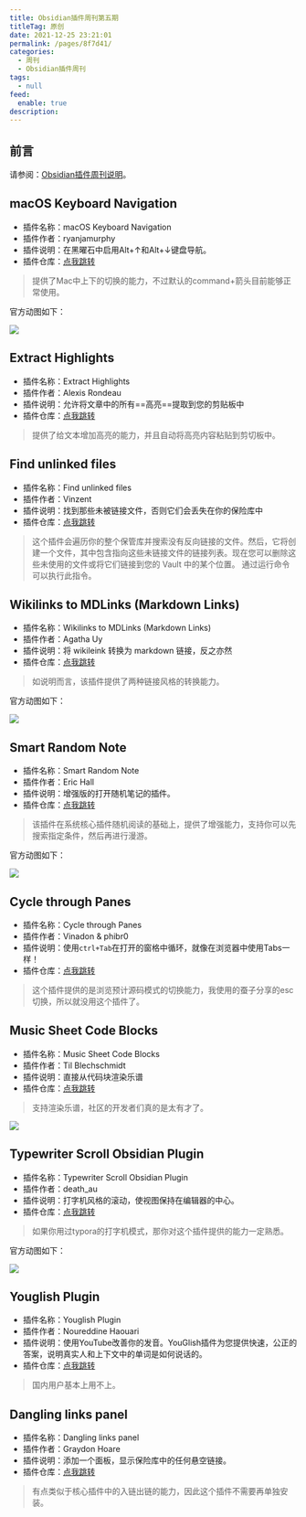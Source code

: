 ```yaml
---
title: Obsidian插件周刊第五期
titleTag: 原创
date: 2021-12-25 23:21:01
permalink: /pages/8f7d41/
categories: 
  - 周刊
  - Obsidian插件周刊
tags: 
  - null
feed: 
  enable: true
description: 
---
```

## 前言

请参阅：[Obsidian插件周刊说明](https://wiki.eryajf.net/pages/bcc523/)。

## macOS Keyboard Navigation

- 插件名称：macOS Keyboard Navigation
- 插件作者：ryanjamurphy
- 插件说明：在黑曜石中启用Alt+↑和Alt+↓键盘导航。
- 插件仓库：[点我跳转](https://github.com/ryanjamurphy/macOS-keyboard-nav-obsidian)

> 提供了Mac中上下的切换的能力，不过默认的command+箭头目前能够正常使用。

官方动图如下：

![](http://t.eryajf.net/imgs/2021/12/adbbca3f15c8f621.gif)

## Extract Highlights

- 插件名称：Extract Highlights
- 插件作者：Alexis Rondeau
- 插件说明：允许将文章中的所有==高亮==提取到您的剪贴板中
- 插件仓库：[点我跳转](https://github.com/akaalias/extract-highlights-plugin)

> 提供了给文本增加高亮的能力，并且自动将高亮内容粘贴到剪切板中。

## Find unlinked files

- 插件名称：Find unlinked files
- 插件作者：Vinzent
- 插件说明：找到那些未被链接文件，否则它们会丢失在你的保险库中
- 插件仓库：[点我跳转](https://github.com/Vinzent03/find-unlinked-file)

> 这个插件会遍历你的整个保管库并搜索没有反向链接的文件。然后，它将创建一个文件，其中包含指向这些未链接文件的链接列表。现在您可以删除这些未使用的文件或将它们链接到您的 Vault 中的某个位置。
> 通过运行命令可以执行此指令。

## Wikilinks to MDLinks (Markdown Links)

- 插件名称：Wikilinks to MDLinks (Markdown Links)
- 插件作者：Agatha Uy
- 插件说明：将 wikileink 转换为 markdown 链接，反之亦然
- 插件仓库：[点我跳转](https://github.com/agathauy/wikilinks-to-mdlinks-obsidian)

>如说明而言，该插件提供了两种链接风格的转换能力。

官方动图如下： 

![](http://t.eryajf.net/imgs/2021/12/8c715096596f07d1.gif)

## Smart Random Note

- 插件名称：Smart Random Note
- 插件作者：Eric Hall
- 插件说明：增强版的打开随机笔记的插件。
- 插件仓库：[点我跳转](https://github.com/erichalldev/obsidian-smart-random-note)

>该插件在系统核心插件随机阅读的基础上，提供了增强能力，支持你可以先搜索指定条件，然后再进行漫游。

官方动图如下： 

![](http://t.eryajf.net/imgs/2021/12/6781f3012b808778.gif)

## Cycle through Panes

- 插件名称：Cycle through Panes
- 插件作者：Vinadon & phibr0
- 插件说明：使用`ctrl+Tab`在打开的窗格中循环，就像在浏览器中使用Tabs一样！
- 插件仓库：[点我跳转](https://github.com/phibr0/cycle-through-panes)

>这个插件提供的是浏览预计源码模式的切换能力，我使用的蚕子分享的esc切换，所以就没用这个插件了。

## Music Sheet Code Blocks

- 插件名称：Music Sheet Code Blocks
- 插件作者：Til Blechschmidt
- 插件说明：直接从代码块渲染乐谱
- 插件仓库：[点我跳转](https://github.com/TilBlechschmidt/obsidian-plugin-abcjs)

>支持渲染乐谱，社区的开发者们真的是太有才了。

![](http://t.eryajf.net/imgs/2021/12/76117a251d3e4e32.gif)

## Typewriter Scroll Obsidian Plugin

- 插件名称：Typewriter Scroll Obsidian Plugin
- 插件作者：death_au
- 插件说明：打字机风格的滚动，使视图保持在编辑器的中心。
- 插件仓库：[点我跳转](https://github.com/deathau/cm-typewriter-scroll-obsidian)

> 如果你用过typora的打字机模式，那你对这个插件提供的能力一定熟悉。

官方动图如下： 

![](http://t.eryajf.net/imgs/2021/12/eb55ada3683fe6a7.gif)

## Youglish Plugin

- 插件名称：Youglish Plugin
- 插件作者：Noureddine Haouari
- 插件说明：使用YouTube改善你的发音。YouGlish插件为您提供快速，公正的答案，说明真实人和上下文中的单词是如何说话的。
- 插件仓库：[点我跳转](https://github.com/nhaouari/obsidian-youglish-plugin)

>国内用户基本上用不上。

## Dangling links panel

- 插件名称：Dangling links panel
- 插件作者：Graydon Hoare
- 插件说明：添加一个面板，显示保险库中的任何悬空链接。
- 插件仓库：[点我跳转](https://github.com/graydon/obsidian-dangling-links)

> 有点类似于核心插件中的入链出链的能力，因此这个插件不需要再单独安装。